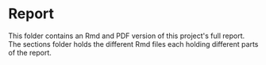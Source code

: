 # Report

This folder contains an Rmd and PDF version of this project's full report. The sections folder holds the different Rmd files each holding different parts of the report. 
